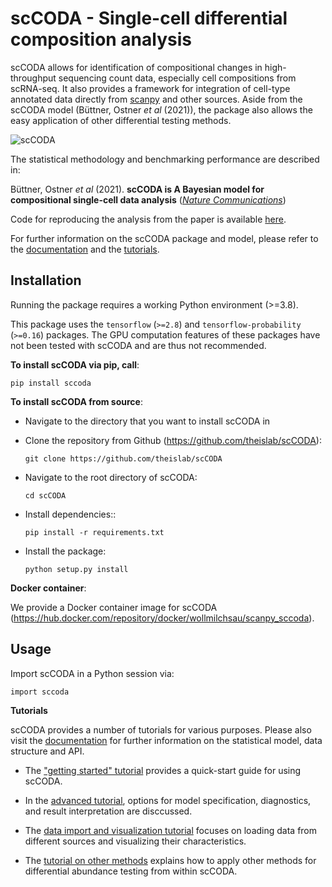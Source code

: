 # scCODA - Single-cell differential composition analysis 
scCODA allows for identification of compositional changes in high-throughput sequencing count data, especially cell compositions from scRNA-seq.
It also provides a framework for integration of cell-type annotated data directly from [scanpy](https://scanpy.readthedocs.io/en/stable/) and other sources.
Aside from the scCODA model (Büttner, Ostner *et al* (2021)), the package also allows the easy application of other differential testing methods.

![scCODA](.github/Figures/Figure1.png)

The statistical methodology and benchmarking performance are described in:
 
Büttner, Ostner *et al* (2021). **scCODA is A Bayesian model for compositional single-cell data analysis**
([*Nature Communications*](https://www.nature.com/articles/s41467-021-27150-6))

Code for reproducing the analysis from the paper is available [here](https://github.com/theislab/scCODA_reproducibility).

For further information on the scCODA package and model, please refer to the 
[documentation](https://sccoda.readthedocs.io/en/latest/) and the 
[tutorials](https://github.com/theislab/scCODA/blob/master/tutorials).

## Installation

Running the package requires a working Python environment (>=3.8).

This package uses the `tensorflow` (`>=2.8`) and `tensorflow-probability` (`>=0.16`) packages.
The GPU computation features of these packages have not been tested with scCODA and are thus not recommended.
    
**To install scCODA via pip, call**:

    pip install sccoda


**To install scCODA from source**:

- Navigate to the directory that you want to install scCODA in
- Clone the repository from Github (https://github.com/theislab/scCODA):

    `git clone https://github.com/theislab/scCODA`

- Navigate to the root directory of scCODA:

    `cd scCODA`

- Install dependencies::

    `pip install -r requirements.txt`

- Install the package:

    `python setup.py install`

**Docker container**:

We provide a Docker container image for scCODA (https://hub.docker.com/repository/docker/wollmilchsau/scanpy_sccoda).

## Usage

Import scCODA in a Python session via:

    import sccoda

**Tutorials**

scCODA provides a number of tutorials for various purposes. Please also visit the [documentation](https://sccoda.readthedocs.io/en/latest/) for further information on the statistical model, data structure and API.

- The ["getting started" tutorial](https://sccoda.readthedocs.io/en/latest/getting_started.html) provides a quick-start guide for using scCODA.

- In the [advanced tutorial](https://sccoda.readthedocs.io/en/latest/Modeling_options_and_result_analysis.html), options for model specification, diagnostics, and result interpretation are disccussed.

- The [data import and visualization tutorial](https://sccoda.readthedocs.io/en/latest/Data_import_and_visualization.html) focuses on loading data from different sources and visualizing their characteristics.

- The [tutorial on other methods](https://sccoda.readthedocs.io/en/latest/using_other_compositional_methods.html) explains how to apply other methods for differential abundance testing from within scCODA.

